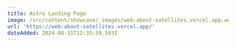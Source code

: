 ```yaml
---
title: Astro Landing Page
image: /src/content/showcase/_images/web-about-satellites.vercel.app.webp
url: 'https://web-about-satellites.vercel.app/'
dateAdded: 2024-08-31T12:35:59.593Z
---
```


